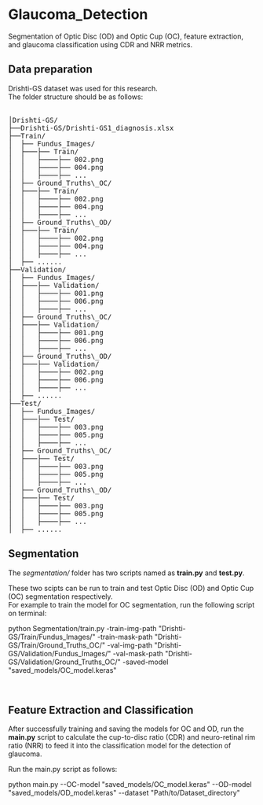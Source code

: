 # Glaucoma_Detection
Segmentation of Optic Disc (OD) and Optic Cup (OC), feature extraction, and glaucoma classification using CDR and NRR metrics. <br/>

## Data preparation 
Drishti-GS dataset was used for this research.<br/>
The folder structure should be as follows: <br/><br/>

<pre>
│Drishti-GS/
├──Drishti-GS/Drishti-GS1_diagnosis.xlsx
├──Train/
│  ├── Fundus_Images/
│  ├───├── Train/
│  │   ├────├── 002.png
│  │   ├────├── 004.png
│  │   ├────├── ...
│  ├── Ground_Truths\_OC/
│  ├───├── Train/
│  │   ├────├── 002.png
│  │   ├────├── 004.png
│  │   ├────├── ...
│  ├── Ground_Truths\_OD/
│  ├───├── Train/
│  │   ├────├── 002.png
│  │   ├────├── 004.png
│  │   ├────├── ...
│  ├── ......
├──Validation/
│  ├── Fundus_Images/
│  ├───├── Validation/
│  │   ├────├── 001.png
│  │   ├────├── 006.png
│  │   ├────├── ...
│  ├── Ground_Truths\_OC/
│  ├───├── Validation/
│  │   ├────├── 001.png
│  │   ├────├── 006.png
│  │   ├────├── ...
│  ├── Ground_Truths\_OD/
│  ├───├── Validation/
│  │   ├────├── 002.png
│  │   ├────├── 006.png
│  │   ├────├── ...
│  ├── ......
├──Test/
│  ├── Fundus_Images/
│  ├───├── Test/
│  │   ├────├── 003.png
│  │   ├────├── 005.png
│  │   ├────├── ...
│  ├── Ground_Truths\_OC/
│  ├───├── Test/
│  │   ├────├── 003.png
│  │   ├────├── 005.png
│  │   ├────├── ...
│  ├── Ground_Truths\_OD/
│  ├───├── Test/
│  │   ├────├── 003.png
│  │   ├────├── 005.png
│  │   ├────├── ...
│  ├── ......
</pre>

## Segmentation

The _segmentation/_ folder has two scripts named as **train.py** and **test.py**. <br/>

These two scipts can be run to train and test Optic Disc (OD) and Optic Cup (OC) segmentation respectively. <br/>
For example to train the model for OC segmentation, run the following script on terminal: <br/>

python Segmentation/train.py -train-img-path "Drishti-GS/Train/Fundus_Images/" -train-mask-path "Drishti-GS/Train/Ground\_Truths\_OC/" -val-img-path "Drishti-GS/Validation/Fundus\_Images/" -val-mask-path "Drishti-GS/Validation/Ground\_Truths\_OC/" -saved-model "saved\_models/OC_model.keras"

<br/>

## Feature Extraction and Classification

After successfully training and saving the models for OC and OD, run the **main.py** script to calculate the cup-to-disc ratio (CDR) and neuro-retinal rim ratio (NRR) to feed it into the classification model for the detection of glaucoma. <br/>

Run the main.py script as follows: <br/>

python main.py --OC-model "saved_models/OC\_model.keras" --OD-model "saved_models/OD\_model.keras" --dataset "Path/to/Dataset_directory" <br/>

